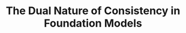---
layout: page
title: The Dual Nature of Consistency in Foundation Models
description: TMLS 2024
img: assets/img/tmls2024-1.jpeg
importance: 1
category: talks
related_publications: false
month_year: July 2024
external_url: https://youtu.be/eQh3B7QBcEU?si=6CNUwDpT9ZYeVGX0
---
